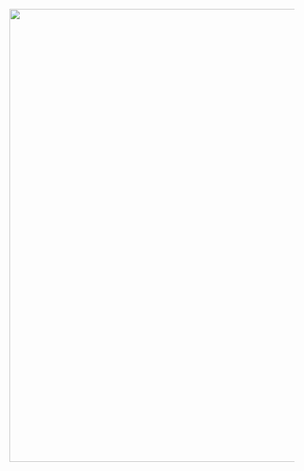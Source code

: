 <div align="center">
	<br>
        <img src="github/readme.svg" width="800" height="800">
	<br>
</div>